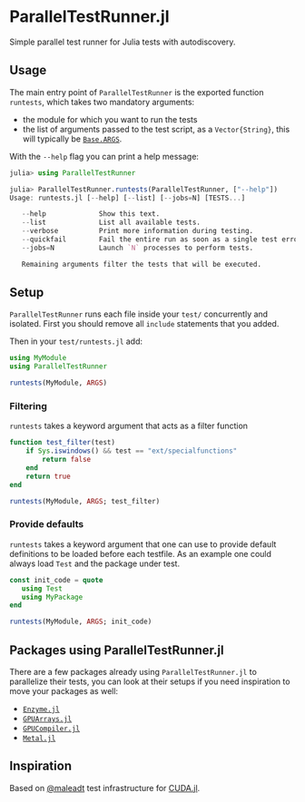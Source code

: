 # ParallelTestRunner.jl

Simple parallel test runner for Julia tests with autodiscovery.

## Usage

The main entry point of `ParallelTestRunner` is the exported function `runtests`, which takes two mandatory arguments:

* the module for which you want to run the tests
* the list of arguments passed to the test script, as a `Vector{String}`, this will typically be [`Base.ARGS`](https://docs.julialang.org/en/v1/base/constants/#Base.ARGS).

With the `--help` flag you can print a help message:

```julia
julia> using ParallelTestRunner

julia> ParallelTestRunner.runtests(ParallelTestRunner, ["--help"])
Usage: runtests.jl [--help] [--list] [--jobs=N] [TESTS...]

   --help             Show this text.
   --list             List all available tests.
   --verbose          Print more information during testing.
   --quickfail        Fail the entire run as soon as a single test errored.
   --jobs=N           Launch `N` processes to perform tests.

   Remaining arguments filter the tests that will be executed.
```

## Setup

`ParallelTestRunner` runs each file inside your `test/` concurrently and isolated.
First you should remove all `include` statements that you added.

Then in your `test/runtests.jl` add:

```julia
using MyModule
using ParallelTestRunner

runtests(MyModule, ARGS)
```

### Filtering

`runtests` takes a keyword argument that acts as a filter function

```julia
function test_filter(test)
    if Sys.iswindows() && test == "ext/specialfunctions"
        return false
    end
    return true
end

runtests(MyModule, ARGS; test_filter)
```

### Provide defaults

`runtests` takes a keyword argument that one can use to provide default definitions to be loaded before each testfile.
As an example one could always load `Test` and the package under test.

```julia
const init_code = quote
   using Test
   using MyPackage
end

runtests(MyModule, ARGS; init_code)
```

## Packages using ParallelTestRunner.jl

There are a few packages already using `ParallelTestRunner.jl` to parallelize their tests, you can look at their setups if you need inspiration to move your packages as well:

* [`Enzyme.jl`](https://github.com/EnzymeAD/Enzyme.jl/blob/main/test/runtests.jl)
* [`GPUArrays.jl`](https://github.com/JuliaGPU/GPUArrays.jl/blob/master/test/runtests.jl)
* [`GPUCompiler.jl`](https://github.com/JuliaGPU/GPUCompiler.jl/blob/master/test/runtests.jl)
* [`Metal.jl`](https://github.com/JuliaGPU/Metal.jl/blob/main/test/runtests.jl)

## Inspiration
Based on [@maleadt](https://github.com/maleadt) test infrastructure for [CUDA.jl](https://github.com/JuliaGPU/CUDA.jl).
